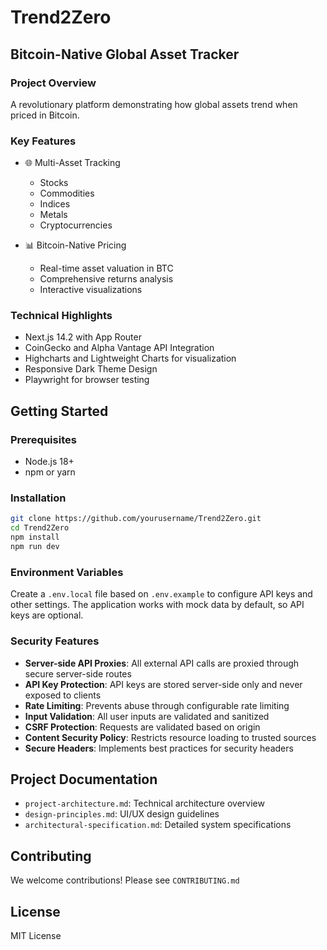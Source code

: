 # Trend2Zero

## Bitcoin-Native Global Asset Tracker

### Project Overview
A revolutionary platform demonstrating how global assets trend when priced in Bitcoin.

### Key Features
- 🌐 Multi-Asset Tracking
  - Stocks
  - Commodities
  - Indices
  - Metals
  - Cryptocurrencies

- 📊 Bitcoin-Native Pricing
  - Real-time asset valuation in BTC
  - Comprehensive returns analysis
  - Interactive visualizations

### Technical Highlights
- Next.js 14.2 with App Router
- CoinGecko and Alpha Vantage API Integration
- Highcharts and Lightweight Charts for visualization
- Responsive Dark Theme Design
- Playwright for browser testing

## Getting Started

### Prerequisites
- Node.js 18+
- npm or yarn

### Installation
```bash
git clone https://github.com/yourusername/Trend2Zero.git
cd Trend2Zero
npm install
npm run dev
```

### Environment Variables
Create a `.env.local` file based on `.env.example` to configure API keys and other settings. The application works with mock data by default, so API keys are optional.

### Security Features
- **Server-side API Proxies**: All external API calls are proxied through secure server-side routes
- **API Key Protection**: API keys are stored server-side only and never exposed to clients
- **Rate Limiting**: Prevents abuse through configurable rate limiting
- **Input Validation**: All user inputs are validated and sanitized
- **CSRF Protection**: Requests are validated based on origin
- **Content Security Policy**: Restricts resource loading to trusted sources
- **Secure Headers**: Implements best practices for security headers

## Project Documentation
- `project-architecture.md`: Technical architecture overview
- `design-principles.md`: UI/UX design guidelines
- `architectural-specification.md`: Detailed system specifications

## Contributing
We welcome contributions! Please see `CONTRIBUTING.md`

## License
MIT License